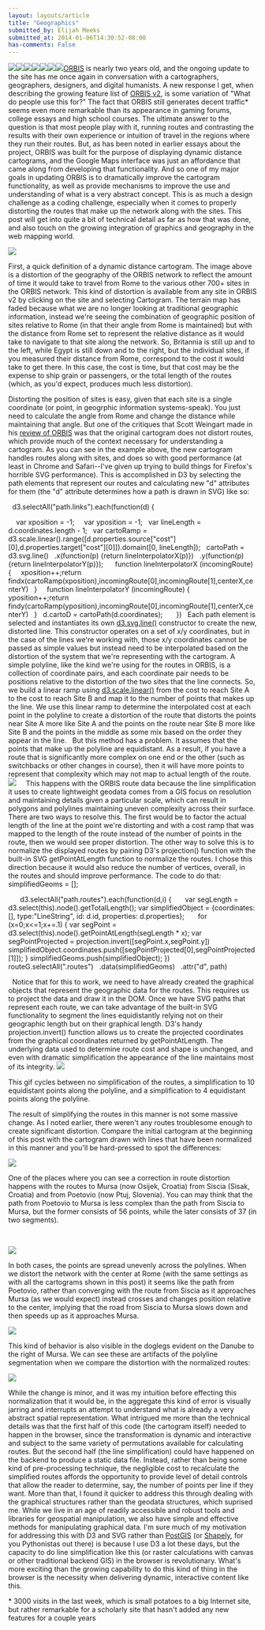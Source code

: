 ```yaml
---
layout: layouts/article
title: "Geographics"
submitted_by: Elijah Meeks
submitted_at: 2014-01-06T14:30:52-08:00
has-comments: False
---
```


![](https://digitalhumanities.stanford.edu/sites/g/files/sbiybj8071/f/styles/large/public/ov2_routeNormalization1.png?itok=r0X2B8O3)![](https://digitalhumanities.stanford.edu/sites/g/files/sbiybj8071/f/styles/large/public/ov2_routeNormalization2.png?itok=_4TUFMJo)![](https://digitalhumanities.stanford.edu/sites/g/files/sbiybj8071/f/styles/large/public/ov2_routeNormalization3.png?itok=bSIef-Y2)![](https://digitalhumanities.stanford.edu/sites/g/files/sbiybj8071/f/styles/large/public/ov2_routeNormalization4.png?itok=D7yTyUDI)![](https://digitalhumanities.stanford.edu/sites/g/files/sbiybj8071/f/styles/large/public/ov2_routeNormalization5.png?itok=hbdFIRRA)![](https://digitalhumanities.stanford.edu/sites/g/files/sbiybj8071/f/styles/large/public/routes_simp.png?itok=Bv6T6s6d)![](https://digitalhumanities.stanford.edu/sites/g/files/sbiybj8071/f/styles/large/public/simple.gif?itok=wJsjaLdG)[ORBIS](http://orbis.stanford.edu/) is nearly two years old, and the ongoing update to the site has me once again in conversation with a cartographers, geographers, designers, and digital humanists. A new response I get, when describing the growing feature list of [ORBIS v2](http://orbis.stanford.edu/v2/), is some variation of "What do people use this for?" The fact that ORBIS still generates decent traffic\* seems even more remarkable than its appearance in gaming forums, college essays and high school courses. The ultimate answer to the question is that most people play with it, running routes and contrasting the results with their own experience or intuition of travel in the regions where they run their routes. But, as has been noted in earlier essays about the project, ORBIS was built for the purpose of displaying dynamic distance cartograms, and the Google Maps interface was just an affordance that came along from developing that functionality. And so one of my major goals in updating ORBIS is to dramatically improve the cartogram functionality, as well as provide mechanisms to improve the use and understanding of what is a very abstract concept. This is as much a design challenge as a coding challenge, especially when it comes to properly distorting the routes that make up the network along with the sites. This post will get into quite a bit of technical detail as far as how that was done, and also touch on the growing integration of graphics and geography in the web mapping world.


![](/sites/g/files/sbiybj8071/f/ov2_routeNormalization1.png)


First, a quick definition of a dynamic distance cartogram. The image above is a distortion of the geography of the ORBIS network to reflect the amount of time it would take to travel from Rome to the various other 700+ sites in the ORBIS network. This kind of distortion is available from any site in ORBIS v2 by clicking on the site and selecting Cartogram. The terrain map has faded because what we are no longer looking at traditional geographic information, instead we're seeing the combination of geographic position of sites relative to Rome (in that their angle from Rome is maintained) but with the distance from Rome set to represent the relative distance as it would take to navigate to that site along the network. So, Britannia is still up and to the left, while Egypt is still down and to the right, but the individual sites, if you measured their distance from Rome, correspond to the cost it would take to get there. In this case, the cost is time, but that cost may be the expense to ship grain or passengers, or the total length of the routes (which, as you'd expect, produces much less distortion).


Distorting the position of sites is easy, given that each site is a single coordinate (or point, in geogrphic information systems-speak). You just need to calculate the angle from Rome and change the distance while maintaining that angle. But one of the critiques that Scott Weingart made in his [review of ORBIS](http://www.scottbot.net/HIAL/?p=15585) was that the original cartogram does not distort routes, which provide much of the context necessary for understanding a cartogram. As you can see in the example above, the new cartogram handles routes along with sites, and does so with good performance (at least in Chrome and Safari--I've given up trying to build things for Firefox's horrible SVG performance). This is accomplished in D3 by selecting the path elements that represent our routes and calculating new "d" attributes for them (the "d" attribute determines how a path is drawn in SVG) like so:


  d3.selectAll("path.links").each(function(d) {


    var xposition = -1;
    var yposition = -1;
  var lineLength = d.coordinates.length - 1;
  var cartoRamp = d3.scale.linear().range([d.properties.source["cost"][0],d.properties.target["cost"][0]]).domain([0, lineLength]);
  cartoPath =
  d3.svg.line()
  .x(function(p) {return lineInterpolatorX(p)})
  .y(function(p) {return lineInterpolatorY(p)});
  
  function lineInterpolatorX (incomingRoute) {
    xposition++;return findx(cartoRamp(xposition),incomingRoute[0],incomingRoute[1],centerX,centerY)
  }
 
  function lineInterpolatorY (incomingRoute) {
    yposition++;return findy(cartoRamp(yposition),incomingRoute[0],incomingRoute[1],centerX,centerY)
  }
  d.cartoD = cartoPath(d.coordinates);    
  })
 
Each path element is selected and instantiates its own [d3.svg.line()](https://github.com/mbostock/d3/wiki/SVG-Shapes#wiki-line) constructor to create the new, distorted line. This constructor operates on a set of x/y coordinates, but in the case of the lines we're working with, those x/y coordinates cannot be passed as simple values but instead need to be interpolated based on the distortion of the system that we're representing with the cartogram. A simple polyline, like the kind we're using for the routes in ORBIS, is a collection of coordinate pairs, and each coordinate pair needs to be positions relative to the distortion of the two sites that the line connects. So, we build a linear ramp using [d3.scale.linear()](https://github.com/mbostock/d3/wiki/Quantitative-Scales#linear-scales) from the cost to reach Site A to the cost to reach Site B and map it to the number of points that makes up the line. We use this linear ramp to determine the interpolated cost at each point in the polyline to create a distortion of the route that distorts the points near Site A more like Site A and the points on the route near Site B more like Site B and the points in the middle as some mix based on the order they appear in the line.
 
But this method has a problem. It assumes that the points that make up the polyline are equidistant. As a result, if you have a route that is significantly more complex on one end or the other (such as switchbacks or other changes in course), then it will have more points to represent that complexity which may not map to actual length of the route.
![](/sites/g/files/sbiybj8071/f/routes_simp.png)
 
 
This happens with the ORBIS route data because the line simplification it uses to create lightweight geodata comes from a GIS focus on resolution and maintaining details given a particular scale, which can result in polygons and polylines maintaining uneven complexity across their surface. There are two ways to resolve this. The first would be to factor the actual length of the line at the point we're distorting and with a cost ramp that was mapped to the length of the route instead of the number of points in the route, then we would see proper distortion. The other way to solve this is to normalize the displayed routes by pairing D3's projection() function with the built-in SVG getPointAtLength function to normalize the routes. I chose this direction because it would also reduce the number of vertices, overall, in the routes and should improve performance. The code to do that:
 
  simplifiedGeoms = [];

      d3.selectAll("path.routes").each(function(d,i) {
      var segLength = d3.select(this).node().getTotalLength();
var simplifiedObject = {coordinates: [], type:"LineString", id: d.id, properties: d.properties};
      for (x=0;x<=1;x+=.1) {
var segPoint = d3.select(this).node().getPointAtLength(segLength \* x);
var segPointProjected = projection.invert([segPoint.x,segPoint.y])
simplifiedObject.coordinates.push([segPointProjected[0],segPointProjected[1]]); 
}
simplifiedGeoms.push(simplifiedObject);
})
 
  routeG.selectAll(".routes")
  .data(simplifiedGeoms)
  .attr("d", path)

 
Notice that for this to work, we need to have already created the graphical objects that represent the geographic data for the routes. This requires us to project the data and draw it in the DOM. Once we have SVG paths that represent each route, we can take advantage of the built-in SVG functionality to segment the lines equidistantly relying not on their geographic length but on their graphical length. D3's handy projection.invert() function allows us to create the projected coordinates from the graphical coordinates returned by getPointAtLength. The underlying data used to determine route cost and shape is unchanged, and even with dramatic simplification the appearance of the line maintains most of its integrity.
![](/sites/g/files/sbiybj8071/f/simple.gif)


This gif cycles between no simplification of the routes, a simplification to 10 equidistant points along the polyline, and a simplification to 4 equidistant points along the polyline. 


The result of simplifying the routes in this manner is not some massive change. As I noted earlier, there weren't any routes troublesome enough to create significant distortion. Compare the initial cartogram at the beginning of this post with the cartogram drawn with lines that have been normalized in this manner and you'll be hard-pressed to spot the differences:


![](/sites/g/files/sbiybj8071/f/ov2_routeNormalization2.png)


One of the places where you can see a correction in route distortion happens with the routes to Mursa (now Osijek, Croatia) from Siscia (Sisak, Croatia) and from Poetovio (now Ptuj, Slovenia). You can may think that the path from Poetovio to Mursa is less complex than the path from Siscia to Mursa, but the former consists of 56 points, while the later consists of 37 (in two segments).


 


![](/sites/g/files/sbiybj8071/f/ov2_routeNormalization5.png)


In both cases, the points are spread unevenly across the polylines. When we distort the network with the center at Rome (with the same settings as with all the cartograms shown in this post) it seems like the path from Poetovio, rather than converging with the route from Siscia as it approaches Mursa (as we would expect) instead crosses and changes position relative to the center, implying that the road from Siscia to Mursa slows down and then speeds up as it approaches Mursa.


![](/sites/g/files/sbiybj8071/f/ov2_routeNormalization3.png)


This kind of behavior is also visible in the doglegs evident on the Danube to the right of Mursa. We can see these are artifacts of the polyline segmentation when we compare the distortion with the normalized routes:


![](/sites/g/files/sbiybj8071/f/ov2_routeNormalization4.png)


While the change is minor, and it was my intuition before effecting this normalization that it would be, in the aggregate this kind of error is visually jarring and interrupts an attempt to understand what is already a very abstract spatial representation. What intrigued me more than the technical details was that the first half of this code (the cartogram itself) needed to happen in the browser, since the transformation is dynamic and interactive and subject to the same variety of permutations available for calculating routes. But the second half (the line simplification) could have happened on the backend to produce a static data file. Instead, rather than being some kind of pre-processing technique, the negligible cost to recalculate the simplified routes affords the opportunity to provide level of detail controls that allow the reader to determine, say, the number of points per line if they want. More than that, I found it quicker to address this through dealing with the graphical structures rather than the geodata structures, which suprised me. While we live in an age of readily accessible and robust tools and libraries for geospatial manipulation, we also have simple and effective methods for manipulating graphical data. I'm sure much of my motivation for addressing this with D3 and SVG rather than [PostGIS](http://postgis.net/) (or [Shapely](https://pypi.python.org/pypi/Shapely), for you Pythonistas out there) is because I use D3 a lot these days, but the capacity to do line simplification like this (or raster calculations with canvas or other traditional backend GIS) in the browser is revolutionary. What's more exciting than the growing capability to do this kind of thing in the browser is the necessity when delivering dynamic, interactive content like this.


\* 3000 visits in the last week, which is small potatoes to a big Internet site, but rather remarkable for a scholarly site that hasn't added any new features for a couple years


 